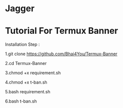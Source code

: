 # Jagger
Tutorial For Termux Banner
===========================

Installation Step :

1.git clone https://github.com/Bhai4You/Termux-Banner

2.cd Termux-Banner

3.chmod +x requirement.sh

4.chmod +x t-ban.sh

5.bash requirement.sh

6.bash t-ban.sh
